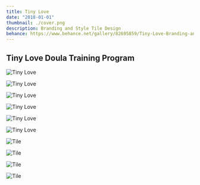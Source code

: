 ```yaml
---
title: Tiny Love
date: "2018-01-01"
thumbnail: ./cover.png
description: Branding and Style Tile Design
behance: https://www.behance.net/gallery/82695859/Tiny-Love-Branding-and-Style-Tiles
---
```


## Tiny Love Doula Training Program

<div class="grid-group--mobile">

![Tiny Love](./1brand.png)

![Tiny Love](./2brand.png)

![Tiny Love](./3brand.png)

![Tiny Love](./4brand.png)

</div>

<div class="grid-group--mobile">

![Tiny Love](./5icon.png)

![Tiny Love](./6icon.png)

</div>

<div class="kg-card kg-image-card">

![Tile](./7tile.png)

</div>

<div class="kg-card kg-image-card">

![Tile](./8tile.png)

</div>

<div class="kg-card kg-image-card">

![Tile](./9tile.png)

</div>

<div class="kg-card kg-image-card">

![Tile](./10tile.png)

</div>
